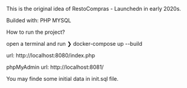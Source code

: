 This is the original idea of RestoCompras - Launchedn in early 2020s.

Builded with:
PHP
MYSQL

How to run the project?

open a terminal and run ❯ docker-compose up  --build

url:
http://localhost:8080/index.php

phpMyAdmin url:
http://localhost:8081/


You may finde some initial data in init.sql file.
